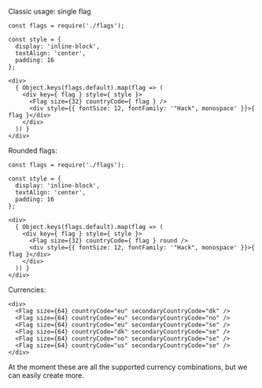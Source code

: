 Classic usage: single flag

    const flags = require('./flags');

    const style = {
      display: 'inline-block',
      textAlign: 'center',
      padding: 16
    };

    <div>
      { Object.keys(flags.default).map(flag => (
        <div key={ flag } style={ style }>
          <Flag size={32} countryCode={ flag } />
          <div style={{ fontSize: 12, fontFamily: '"Hack", monospace' }}>{ flag }</div>
        </div>
      )) }
    </div>

Rounded flags:

    const flags = require('./flags');

    const style = {
      display: 'inline-block',
      textAlign: 'center',
      padding: 16
    };

    <div>
      { Object.keys(flags.default).map(flag => (
        <div key={ flag } style={ style }>
          <Flag size={32} countryCode={ flag } round />
          <div style={{ fontSize: 12, fontFamily: '"Hack", monospace' }}>{ flag }</div>
        </div>
      )) }
    </div>

Currencies:

    <div>
      <Flag size={64} countryCode="eu" secondaryCountryCode="dk" />
      <Flag size={64} countryCode="eu" secondaryCountryCode="no" />
      <Flag size={64} countryCode="eu" secondaryCountryCode="se" />
      <Flag size={64} countryCode="dk" secondaryCountryCode="se" />
      <Flag size={64} countryCode="no" secondaryCountryCode="se" />
      <Flag size={64} countryCode="us" secondaryCountryCode="se" />
    </div>

At the moment these are all the supported currency combinations, but we can easily create more.
